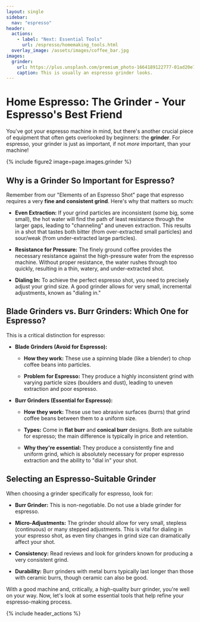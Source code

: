 ```yaml
---
layout: single
sidebar:
  nav: "espresso"
header:
  actions:
    - label: "Next: Essential Tools"
      url: /espresso/homemaking_tools.html
  overlay_image: /assets/images/coffee_bar.jpg
images:
  grinder:
    url: https://plus.unsplash.com/premium_photo-1664189122777-01ad20e7fb9a?q=80&w=686&auto=format&fit=crop&ixlib=rb-4.1.0&ixid=M3wxMjA3fDB8MHxwaG90by1wYWdlfHx8fGVufDB8fHx8fA%3D%3D&height=670
    caption: This is usually an espresso grinder looks.
---
```


# Home Espresso: The Grinder - Your Espresso's Best Friend

You've got your espresso machine in mind, but there's another crucial piece of equipment that often gets overlooked by beginners: the **grinder**. For espresso, your grinder is just as important, if not *more* important, than your machine!

{% include figure2 image=page.images.grinder %}

## Why is a Grinder So Important for Espresso?

Remember from our "Elements of an Espresso Shot" page that espresso requires a very **fine and consistent grind**. Here's why that matters so much:

* **Even Extraction:** If your grind particles are inconsistent (some big, some small), the hot water will find the path of least resistance through the larger gaps, leading to "channeling" and uneven extraction. This results in a shot that tastes both bitter (from over-extracted small particles) and sour/weak (from under-extracted large particles).

* **Resistance for Pressure:** The finely ground coffee provides the necessary resistance against the high-pressure water from the espresso machine. Without proper resistance, the water rushes through too quickly, resulting in a thin, watery, and under-extracted shot.

* **Dialing In:** To achieve the perfect espresso shot, you need to precisely adjust your grind size. A good grinder allows for very small, incremental adjustments, known as "dialing in."

## Blade Grinders vs. Burr Grinders: Which One for Espresso?

This is a critical distinction for espresso:

* **Blade Grinders (Avoid for Espresso):**

  * **How they work:** These use a spinning blade (like a blender) to chop coffee beans into particles.

  * **Problem for Espresso:** They produce a highly inconsistent grind with varying particle sizes (boulders and dust), leading to uneven extraction and poor espresso.

* **Burr Grinders (Essential for Espresso):**

  * **How they work:** These use two abrasive surfaces (burrs) that grind coffee beans between them to a uniform size.

  * **Types:** Come in **flat burr** and **conical burr** designs. Both are suitable for espresso; the main difference is typically in price and retention.

  * **Why they're essential:** They produce a consistently fine and uniform grind, which is absolutely necessary for proper espresso extraction and the ability to "dial in" your shot.

## Selecting an Espresso-Suitable Grinder

When choosing a grinder specifically for espresso, look for:

* **Burr Grinder:** This is non-negotiable. Do not use a blade grinder for espresso.

* **Micro-Adjustments:** The grinder should allow for very small, stepless (continuous) or many stepped adjustments. This is vital for dialing in your espresso shot, as even tiny changes in grind size can dramatically affect your shot.

* **Consistency:** Read reviews and look for grinders known for producing a very consistent grind.

* **Durability:** Burr grinders with metal burrs typically last longer than those with ceramic burrs, though ceramic can also be good.

With a good machine and, critically, a high-quality burr grinder, you're well on your way. Now, let's look at some essential tools that help refine your espresso-making process.

{% include header_actions %}
